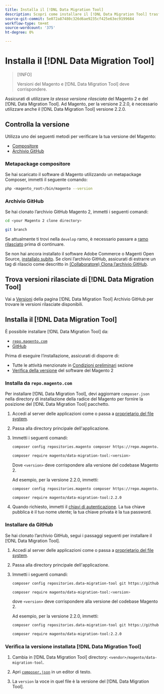 ```yaml
---
title: Installa il [!DNL Data Migration Tool]
description: Scopri come installare il [!DNL Data Migration Tool] trasferire i dati tra il Magento 1 e il Magento 2.
source-git-commit: 5e072a87480c326d6ae9235cf425e63ec9199684
workflow-type: tm+mt
source-wordcount: '375'
ht-degree: 0%

---
```



# Installa il [!DNL Data Migration Tool]

>[!INFO]
>
>Versioni del Magento e [!DNL Data Migration Tool] deve corrispondere.


Assicurati di utilizzare *la stessa versione rilasciata* del Magento 2 e del [!DNL Data Migration Tool]. Ad Magento, per la versione 2.2.0, è necessario utilizzare anche il [!DNL Data Migration Tool] versione 2.2.0.

## Controlla la versione

Utilizza uno dei seguenti metodi per verificare la tua versione del Magento:

- [Compositore](#composer-metapackage)
- [Archivio GitHub](#github-repository)

### Metapackage compositore

Se hai scaricato il software di Magento utilizzando un metapackage Composer, immetti il seguente comando:

```bash
php <magento_root>/bin/magento --version
```

### Archivio GitHub

Se hai clonato l’archivio GitHub Magento 2, immetti i seguenti comandi:

```bash
cd <your Magento 2 clone directory>
```

```bash
git branch
```

Se attualmente ti trovi nella `develop` ramo, è necessario passare a [ramo rilasciato](https://developer.adobe.com/commerce/contributor/guides/install/change-version/) prima di continuare.

Se non hai ancora installato il software Adobe Commerce o Magenti Open Source, [installalo subito](../../installation/prerequisites/commerce.md).
Se cloni l’archivio GitHub, assicurati di estrarre un tag di rilascio come descritto in [(Collaboratore) Clona l’archivio GitHub](https://developer.adobe.com/commerce/contributor/guides/install/clone-repository/).

## Trova versioni rilasciate di [!DNL Data Migration Tool]

Vai a [Versioni](https://github.com/magento/data-migration-tool/releases) della pagina [!DNL Data Migration Tool] Archivio GitHub per trovare le versioni rilasciate disponibili.

## Installa il [!DNL Data Migration Tool]

È possibile installare [!DNL Data Migration Tool] da:

- [`repo.magento.com`](#install-from-repomagentocom)
- [GitHub](#install-from-github)

Prima di eseguire l’installazione, assicurati di disporre di:

- Tutte le attività menzionate in [Condizioni preliminari](prerequisites.md) sezione
- [Verifica della versione](install.md#check-your-version) del software del Magento 2

### Installa da `repo.magento.com`

Per installare [!DNL Data Migration Tool], devi aggiornare `composer.json` nella directory di installazione della radice del Magento per fornire la posizione del [!DNL Data Migration Tool] pacchetto.

1. Accedi al server delle applicazioni come o passa a [proprietario del file system](../../installation/prerequisites/file-system/overview.md).
1. Passa alla directory principale dell&#39;applicazione.
1. Immetti i seguenti comandi:

   ```bash
   composer config repositories.magento composer https://repo.magento.com
   ```

   ```bash
   composer require magento/data-migration-tool:<version>
   ```

   Dove `<version>` deve corrispondere alla versione del codebase Magento 2.

   Ad esempio, per la versione 2.2.0, immetti:

   ```bash
   composer config repositories.magento composer https://repo.magento.com
   ```

   ```bash
   composer require magento/data-migration-tool:2.2.0
   ```

1. Quando richiesto, immetti il [chiavi di autenticazione](../../installation/prerequisites/authentication-keys.md). La tua chiave pubblica è il tuo nome utente; la tua chiave privata è la tua password.

### Installare da GitHub

Se hai clonato l’archivio GitHub, segui i passaggi seguenti per installare il [!DNL Data Migration Tool].

1. Accedi al server delle applicazioni come o passa a [proprietario del file system](../../installation/prerequisites/file-system/overview.md).
1. Passa alla directory principale dell&#39;applicazione.
1. Immetti i seguenti comandi:

   ```bash
   composer config repositories.data-migration-tool git https://github.com/magento/data-migration-tool
   ```

   ```bash
   composer require magento/data-migration-tool:<version>
   ```

   dove `<version>` deve corrispondere alla versione del codebase Magento 2.

   Ad esempio, per la versione 2.2.0, immetti:

   ```bash
   composer config repositories.data-migration-tool git https://github.com/magento/data-migration-tool
   ```

   ```bash
   composer require magento/data-migration-tool:2.2.0
   ```

### Verifica la versione installata [!DNL Data Migration Tool]

1. Cambia in [!DNL Data Migration Tool] directory: `<vendor>/magento/data-migration-tool`.

1. Apri [`composer.json`](https://github.com/magento/data-migration-tool/blob/2.4/composer.json) in un editor di testo.

1. La `version` la voce in quel file è la versione del [!DNL Data Migration Tool].
